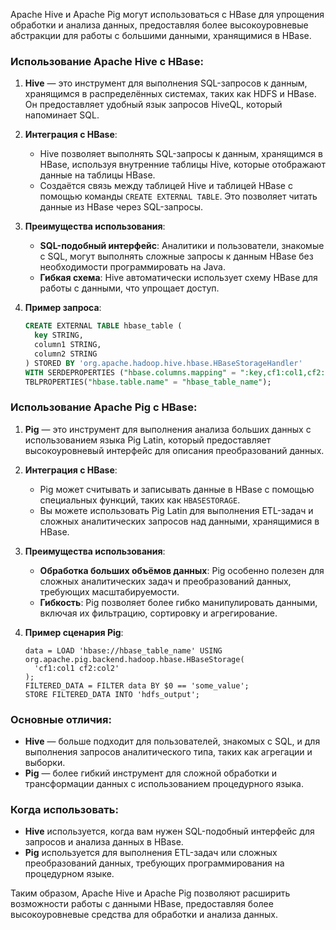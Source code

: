 Apache Hive и Apache Pig могут использоваться с HBase для упрощения обработки и анализа данных, предоставляя более высокоуровневые абстракции для работы с большими данными, хранящимися в HBase.

### Использование Apache Hive с HBase:

1. **Hive** — это инструмент для выполнения SQL-запросов к данным, хранящимся в распределённых системах, таких как HDFS и HBase. Он предоставляет удобный язык запросов HiveQL, который напоминает SQL.
   
2. **Интеграция с HBase**:
   - Hive позволяет выполнять SQL-запросы к данным, хранящимся в HBase, используя внутренние таблицы Hive, которые отображают данные на таблицы HBase.
   - Создаётся связь между таблицей Hive и таблицей HBase с помощью команды `CREATE EXTERNAL TABLE`. Это позволяет читать данные из HBase через SQL-запросы.

3. **Преимущества использования**:
   - **SQL-подобный интерфейс**: Аналитики и пользователи, знакомые с SQL, могут выполнять сложные запросы к данным HBase без необходимости программировать на Java.
   - **Гибкая схема**: Hive автоматически использует схему HBase для работы с данными, что упрощает доступ.

4. **Пример запроса**:
   ```sql
   CREATE EXTERNAL TABLE hbase_table (
     key STRING,
     column1 STRING,
     column2 STRING
   ) STORED BY 'org.apache.hadoop.hive.hbase.HBaseStorageHandler'
   WITH SERDEPROPERTIES ("hbase.columns.mapping" = ":key,cf1:col1,cf2:col2")
   TBLPROPERTIES("hbase.table.name" = "hbase_table_name");
   ```

### Использование Apache Pig с HBase:

1. **Pig** — это инструмент для выполнения анализа больших данных с использованием языка Pig Latin, который предоставляет высокоуровневый интерфейс для описания преобразований данных.

2. **Интеграция с HBase**:
   - Pig может считывать и записывать данные в HBase с помощью специальных функций, таких как `HBASESTORAGE`.
   - Вы можете использовать Pig Latin для выполнения ETL-задач и сложных аналитических запросов над данными, хранящимися в HBase.

3. **Преимущества использования**:
   - **Обработка больших объёмов данных**: Pig особенно полезен для сложных аналитических задач и преобразований данных, требующих масштабируемости.
   - **Гибкость**: Pig позволяет более гибко манипулировать данными, включая их фильтрацию, сортировку и агрегирование.

4. **Пример сценария Pig**:
   ```pig
   data = LOAD 'hbase://hbase_table_name' USING org.apache.pig.backend.hadoop.hbase.HBaseStorage(
     'cf1:col1 cf2:col2'
   );
   FILTERED_DATA = FILTER data BY $0 == 'some_value';
   STORE FILTERED_DATA INTO 'hdfs_output';
   ```

### Основные отличия:

- **Hive** — больше подходит для пользователей, знакомых с SQL, и для выполнения запросов аналитического типа, таких как агрегации и выборки.
- **Pig** — более гибкий инструмент для сложной обработки и трансформации данных с использованием процедурного языка.

### Когда использовать:

- **Hive** используется, когда вам нужен SQL-подобный интерфейс для запросов и анализа данных в HBase.
- **Pig** используется для выполнения ETL-задач или сложных преобразований данных, требующих программирования на процедурном языке.

Таким образом, Apache Hive и Apache Pig позволяют расширить возможности работы с данными HBase, предоставляя более высокоуровневые средства для обработки и анализа данных.